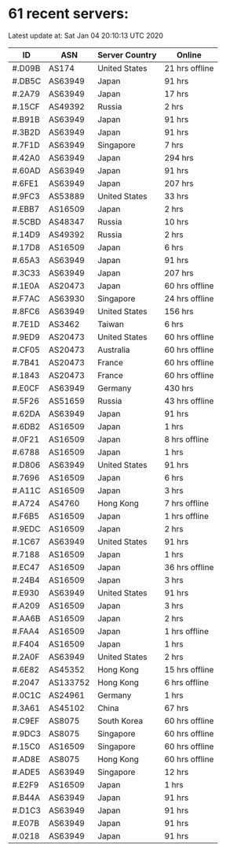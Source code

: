 # 61 recent servers:

Latest update at: Sat Jan 04 20:10:13 UTC 2020

| ID | ASN | Server Country | Online |
| -- | --- | -------------- | ------ |
| #.D09B | AS174 | United States | 21 hrs offline |
| #.DB5C | AS63949 | Japan | 91 hrs |
| #.2A79 | AS63949 | Japan | 17 hrs |
| #.15CF | AS49392 | Russia | 2 hrs |
| #.B91B | AS63949 | Japan | 91 hrs |
| #.3B2D | AS63949 | Japan | 91 hrs |
| #.7F1D | AS63949 | Singapore | 7 hrs |
| #.42A0 | AS63949 | Japan | 294 hrs |
| #.60AD | AS63949 | Japan | 91 hrs |
| #.6FE1 | AS63949 | Japan | 207 hrs |
| #.9FC3 | AS53889 | United States | 33 hrs |
| #.EBB7 | AS16509 | Japan | 2 hrs |
| #.5CBD | AS48347 | Russia | 10 hrs |
| #.14D9 | AS49392 | Russia | 2 hrs |
| #.17D8 | AS16509 | Japan | 6 hrs |
| #.65A3 | AS63949 | Japan | 91 hrs |
| #.3C33 | AS63949 | Japan | 207 hrs |
| #.1E0A | AS20473 | Japan | 60 hrs offline |
| #.F7AC | AS63930 | Singapore | 24 hrs offline |
| #.8FC6 | AS63949 | United States | 156 hrs |
| #.7E1D | AS3462 | Taiwan | 6 hrs |
| #.9ED9 | AS20473 | United States | 60 hrs offline |
| #.CF05 | AS20473 | Australia | 60 hrs offline |
| #.7B41 | AS20473 | France | 60 hrs offline |
| #.1843 | AS20473 | France | 60 hrs offline |
| #.E0CF | AS63949 | Germany | 430 hrs |
| #.5F26 | AS51659 | Russia | 43 hrs offline |
| #.62DA | AS63949 | Japan | 91 hrs |
| #.6DB2 | AS16509 | Japan | 1 hrs |
| #.0F21 | AS16509 | Japan | 8 hrs offline |
| #.6788 | AS16509 | Japan | 1 hrs |
| #.D806 | AS63949 | United States | 91 hrs |
| #.7696 | AS16509 | Japan | 6 hrs |
| #.A11C | AS16509 | Japan | 3 hrs |
| #.A724 | AS4760 | Hong Kong | 7 hrs offline |
| #.F6B5 | AS16509 | Japan | 1 hrs offline |
| #.9EDC | AS16509 | Japan | 2 hrs |
| #.1C67 | AS63949 | United States | 91 hrs |
| #.7188 | AS16509 | Japan | 1 hrs |
| #.EC47 | AS16509 | Japan | 36 hrs offline |
| #.24B4 | AS16509 | Japan | 3 hrs |
| #.E930 | AS63949 | United States | 91 hrs |
| #.A209 | AS16509 | Japan | 3 hrs |
| #.AA6B | AS16509 | Japan | 2 hrs |
| #.FAA4 | AS16509 | Japan | 1 hrs offline |
| #.F404 | AS16509 | Japan | 1 hrs |
| #.2A0F | AS63949 | United States | 2 hrs |
| #.6E82 | AS45352 | Hong Kong | 15 hrs offline |
| #.2047 | AS133752 | Hong Kong | 6 hrs offline |
| #.0C1C | AS24961 | Germany | 1 hrs |
| #.3A61 | AS45102 | China | 67 hrs |
| #.C9EF | AS8075 | South Korea | 60 hrs offline |
| #.9DC3 | AS8075 | Singapore | 60 hrs offline |
| #.15C0 | AS16509 | Singapore | 60 hrs offline |
| #.AD8E | AS8075 | Hong Kong | 60 hrs offline |
| #.ADE5 | AS63949 | Singapore | 12 hrs |
| #.E2F9 | AS16509 | Japan | 1 hrs |
| #.B44A | AS63949 | Japan | 91 hrs |
| #.D1C3 | AS63949 | Japan | 91 hrs |
| #.E07B | AS63949 | Japan | 91 hrs |
| #.0218 | AS63949 | Japan | 91 hrs |

